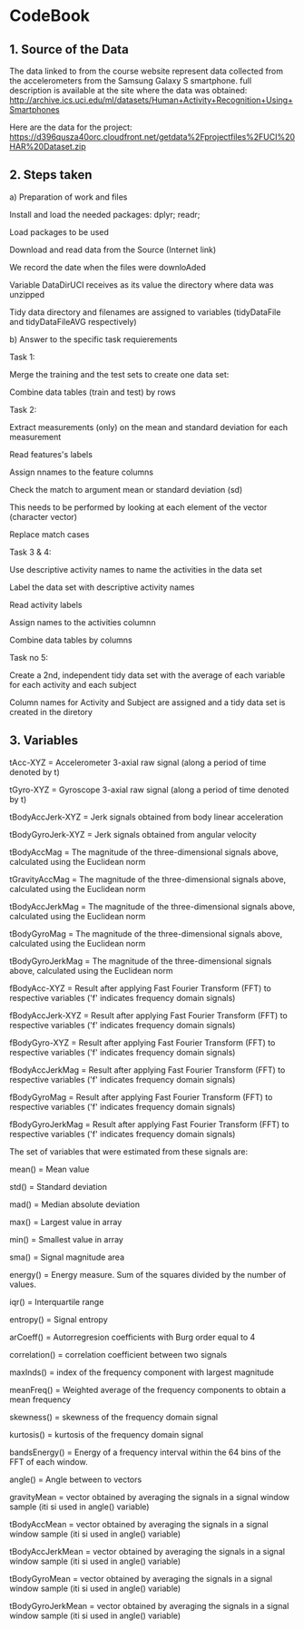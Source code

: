 # CodeBook


## 1. Source of the Data

The data linked to from the course website represent data collected from the accelerometers from the Samsung Galaxy S smartphone. full description is available at the site where the data was obtained:
http://archive.ics.uci.edu/ml/datasets/Human+Activity+Recognition+Using+Smartphones

Here are the data for the project:
https://d396qusza40orc.cloudfront.net/getdata%2Fprojectfiles%2FUCI%20HAR%20Dataset.zip


## 2. Steps taken

a) Preparation of work and files

Install and load the needed packages: dplyr; readr;

Load packages to be used

Download and read data from the Source (Internet link)

We record the date when the files were downloAded

Variable DataDirUCI receives as its value the directory where data was unzipped

Tidy data directory and filenames are assigned to variables (tidyDataFile and tidyDataFileAVG respectively)

b) Answer to the specific task requierements

Task 1:

Merge the training and the test sets to create one data set:

Combine data tables (train and test) by rows

Task 2:

Extract measurements (only) on the mean and standard deviation for each measurement

Read features's labels

Assign nnames to the feature columns

Check the match to argument mean or standard deviation (sd)

This needs to be performed by looking at each element of the vector (character vector)

Replace match cases

Task 3 & 4:

Use descriptive activity names to name the activities in the data set

Label the data set with descriptive activity names

Read activity labels

Assign names to the activities columnn

Combine data tables by columns

Task no 5:

Create a 2nd, independent tidy data set with the average of each variable for each activity and each subject

Column names for Activity and Subject are assigned and a tidy data set is created in the diretory


## 3. Variables

tAcc-XYZ = Accelerometer 3-axial raw signal (along a period of time denoted by t)

tGyro-XYZ = Gyroscope 3-axial raw signal (along a period of time denoted by t)


tBodyAccJerk-XYZ = Jerk signals obtained from body linear acceleration

tBodyGyroJerk-XYZ = Jerk signals obtained from angular velocity


tBodyAccMag = The magnitude of the three-dimensional signals above, calculated using the Euclidean norm

tGravityAccMag = The magnitude of the three-dimensional signals above, calculated using the Euclidean norm

tBodyAccJerkMag = The magnitude of the three-dimensional signals above, calculated using the Euclidean norm

tBodyGyroMag = The magnitude of the three-dimensional signals above, calculated using the Euclidean norm

tBodyGyroJerkMag = The magnitude of the three-dimensional signals above, calculated using the Euclidean norm


fBodyAcc-XYZ = Result after applying Fast Fourier Transform (FFT) to respective variables ('f' indicates frequency domain signals)

fBodyAccJerk-XYZ = Result after applying Fast Fourier Transform (FFT) to respective variables ('f' indicates frequency domain signals)

fBodyGyro-XYZ = Result after applying Fast Fourier Transform (FFT) to respective variables ('f' indicates frequency domain signals)

fBodyAccJerkMag = Result after applying Fast Fourier Transform (FFT) to respective variables ('f' indicates frequency domain signals)

fBodyGyroMag = Result after applying Fast Fourier Transform (FFT) to respective variables ('f' indicates frequency domain signals)

fBodyGyroJerkMag = Result after applying Fast Fourier Transform (FFT) to respective variables ('f' indicates frequency domain signals)


The set of variables that were estimated from these signals are: 

mean() = Mean value

std() = Standard deviation

mad() = Median absolute deviation 

max() = Largest value in array

min() = Smallest value in array

sma() = Signal magnitude area

energy() = Energy measure. Sum of the squares divided by the number of values. 

iqr() = Interquartile range 

entropy() = Signal entropy

arCoeff() = Autorregresion coefficients with Burg order equal to 4

correlation() = correlation coefficient between two signals

maxInds() = index of the frequency component with largest magnitude

meanFreq() = Weighted average of the frequency components to obtain a mean frequency

skewness() = skewness of the frequency domain signal 

kurtosis() = kurtosis of the frequency domain signal 

bandsEnergy() = Energy of a frequency interval within the 64 bins of the FFT of each window.

angle() = Angle between to vectors


gravityMean = vector obtained by averaging the signals in a signal window sample (iti si used in angle() variable)

tBodyAccMean = vector obtained by averaging the signals in a signal window sample (iti si used in angle() variable)

tBodyAccJerkMean = vector obtained by averaging the signals in a signal window sample (iti si used in angle() variable)

tBodyGyroMean = vector obtained by averaging the signals in a signal window sample (iti si used in angle() variable) 

tBodyGyroJerkMean = vector obtained by averaging the signals in a signal window sample (iti si used in angle() variable)

